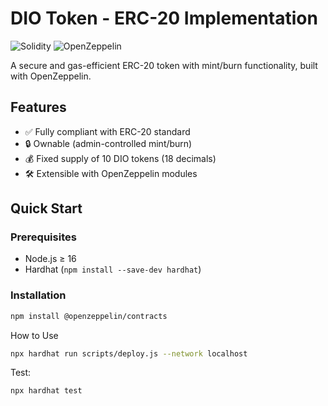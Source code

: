 # DIO Token - ERC-20 Implementation

![Solidity](https://img.shields.io/badge/Solidity-0.8.0-blue) 
![OpenZeppelin](https://img.shields.io/badge/OpenZeppelin-4.9-green)

A secure and gas-efficient ERC-20 token with mint/burn functionality, built with OpenZeppelin.

## Features
- ✅ Fully compliant with ERC-20 standard
- 🔒 Ownable (admin-controlled mint/burn)
- 💰 Fixed supply of 10 DIO tokens (18 decimals)
- 🛠 Extensible with OpenZeppelin modules

## Quick Start

### Prerequisites
- Node.js ≥ 16
- Hardhat (`npm install --save-dev hardhat`)

### Installation
```bash
npm install @openzeppelin/contracts
```
How to Use
```bash
npx hardhat run scripts/deploy.js --network localhost
```
Test:
```bash
npx hardhat test
